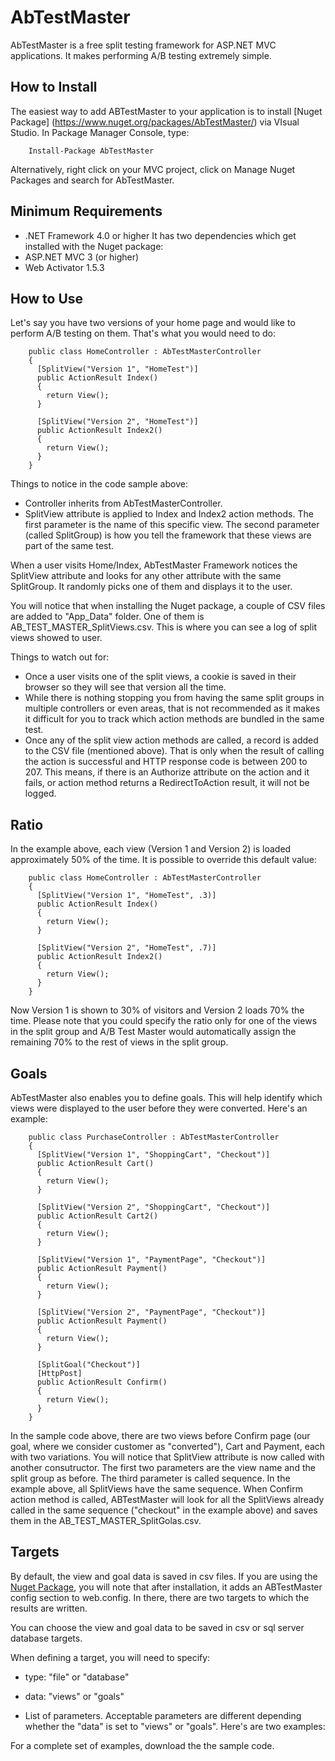 AbTestMaster
============

AbTestMaster is a free split testing framework for ASP.NET MVC applications. It makes performing A/B testing extremely simple.

How to Install
--------------
The easiest way to add ABTestMaster to your application is to install [Nuget Package] (https://www.nuget.org/packages/AbTestMaster/) via VIsual Studio. In Package Manager Console, type:

        Install-Package AbTestMaster
        
Alternatively, right click on your MVC project, click on Manage Nuget Packages and search for AbTestMaster.

Minimum Requirements
--------------------
- .NET Framework 4.0 or higher
It has two dependencies which get installed with the Nuget package:
- ASP.NET MVC 3 (or higher)
- Web Activator 1.5.3


How to Use
----------
Let's say you have two versions of your home page and would like to perform A/B testing on them. That's what you would need to do:

        public class HomeController : AbTestMasterController
        {
          [SplitView("Version 1", "HomeTest")]
          public ActionResult Index()
          {
            return View();
          }
          
          [SplitView("Version 2", "HomeTest")]
          public ActionResult Index2()
          {
            return View();          
          }
        }
        
Things to notice in the code sample above:
- Controller inherits from AbTestMasterController.
- SplitView attribute is applied to Index and Index2 action methods. The first parameter is the name of this specific view. The second parameter (called SplitGroup) is how you tell the framework that these views are part of the same test.

When a user visits Home/Index, AbTestMaster Framework notices the SplitView attribute and looks for any other attribute with the same SplitGroup. It randomly picks one of them and displays it to the user.

You will notice that when installing the Nuget package, a couple of CSV files are added to "App_Data" folder. One of them is AB_TEST_MASTER_SplitViews.csv. This is where you can see a log of split views showed to user.

Things to watch out for:
- Once a user visits one of the split views, a cookie is saved in their browser so they will see that version all the time.
- While there is nothing stopping you from having the same split groups in multiple controllers or even areas, that is not recommended as it makes it difficult for you to track which action methods are bundled in the same test.
- Once any of the split view action methods are called, a record is added to the CSV file (mentioned above). That is only when the result of calling the action is successful and HTTP response code is between 200 to 207. This means, if there is an Authorize attribute on the action and it fails, or action method returns a RedirectToAction result, it will not be logged.

Ratio
-------------

In the example above, each view (Version 1 and Version 2) is loaded approximately 50% of the time. It is possible to override this default value:

        public class HomeController : AbTestMasterController
        {
          [SplitView("Version 1", "HomeTest", .3)]
          public ActionResult Index()
          {
            return View();
          }
          
          [SplitView("Version 2", "HomeTest", .7)]
          public ActionResult Index2()
          {
            return View();          
          }
        }

Now Version 1 is shown to 30% of visitors and Version 2 loads 70% the time. Please note that you could specify the ratio only for one of the views in the split group and A/B Test Master would automatically assign the remaining 70% to the rest of views in the split group.
		
Goals
-------------
AbTestMaster also enables you to define goals. This will help identify which views were displayed to the user before they were converted. Here's an example:

        public class PurchaseController : AbTestMasterController
        {
          [SplitView("Version 1", "ShoppingCart", "Checkout")]
          public ActionResult Cart()
          {
            return View();
          }
          
          [SplitView("Version 2", "ShoppingCart", "Checkout")]
          public ActionResult Cart2()
          {
            return View();
          }
          
          [SplitView("Version 1", "PaymentPage", "Checkout")]
          public ActionResult Payment()
          {
            return View();
          }
          
          [SplitView("Version 2", "PaymentPage", "Checkout")]
          public ActionResult Payment()
          {
            return View();
          }
          
          [SplitGoal("Checkout")]
          [HttpPost]
          public ActionResult Confirm()
          {
            return View();
          }
        }
        
In the sample code above, there are two views before Confirm page (our goal, where we consider customer as "converted"), Cart and Payment, each with two variations. You will notice that SplitView attribute is now called with another consutructor. The first two parameters are the view name and the split group as before. The third parameter is called sequence. In the example above, all SplitViews have the same sequence. When Confirm action method is called, ABTestMaster will look for all the SplitViews already called in the same sequence ("checkout" in the example above) and saves them in the AB_TEST_MASTER_SplitGolas.csv.

Targets
-------------
By default, the view and goal data is saved in csv files. If you are using the <a href="https://www.nuget.org/packages/AbTestMaster/">Nuget Package</a>, you will note that after installation, it adds an ABTestMaster config section to web.config. In there, there are two targets to which the results are written.

You can choose the view and goal data to be saved in csv or sql server database targets.

When defining a target, you will need to specify:
 - type: "file" or "database"
 - data: "views" or "goals"
 - List of parameters. Acceptable parameters are different depending whether the "data" is set to "views" or "goals". Here's are two examples:

   <target name="fileviews" type="file" data="views" path="\App_Data\AB_TEST_MASTER_SplitViews.csv">
        <parameter name="@name" value="$splitname" />
        <parameter name="@group" value="$splitgroup" />
        <parameter name="@goal" value="$splitgoal" />
        <parameter name="@browser" value="$browser" />
        <parameter name="@agent" value="$useragent" />
        <parameter name="@ip" value="$ipaddress" />
        <parameter name="@datetime" value="$currentdatetimeutc" />
	</target>
 
      <target name="dbgoals" type="database" data="goals" connectionStringName="yourConnectionStringName" commandText="INSERT INTO AbGoalData (SplitGoal, SequenceTrail, Browser, UserAgent, IpAddress, CurrentDateTime) values(@goal, @sequence, @browser, @agent, @ip, @datetime) ">
        <parameter name="@goal" value="$splitgoal" />
        <parameter name="@sequence" value="$splitsequencetrail" />
        <parameter name="@browser" value="$browser" />
        <parameter name="@agent" value="$useragent" />
        <parameter name="@ip" value="$ipaddress" />
        <parameter name="@datetime" value="$currentdatetimeutc" />
      </target>
	  
For a complete set of examples, download the the sample code.